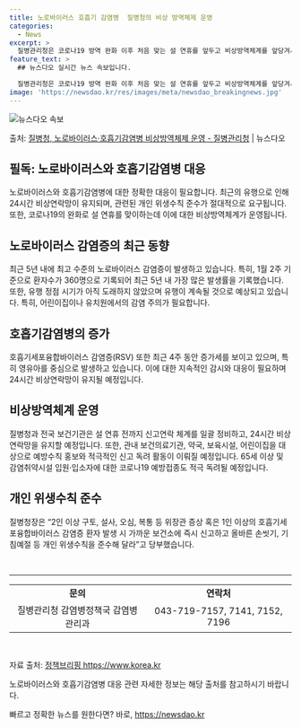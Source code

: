 ```yaml
---
title: 노로바이러스 호흡기 감염병  질병청의 비상 방역체제 운영
categories:
  - News
excerpt: >
  질병관리청은 코로나19 방역 완화 이후 처음 맞는 설 연휴를 앞두고 비상방역체계를 앞당겨서 운영한다고 19일…
feature_text: >
  ## 뉴스다오 실시간 뉴스 속보입니다.

  질병관리청은 코로나19 방역 완화 이후 처음 맞는 설 연휴를 앞두고 비상방역체계를 앞당겨서 운영한다고 19일…
image: 'https://newsdao.kr/res/images/meta/newsdao_breakingnews.jpg'
---
```


![뉴스다오 속보](https://newsdao.kr/res/images/meta/newsdao_breakingnews.jpg)

<p>출처: <a href="https://newsdao.kr/3043" rel="dofollow">질병청, 노로바이러스·호흡기감염병 비상방역체제 운영 - 질병관리청</a> | 뉴스다오</p>

<h2 data-ke-size="size26">필독: 노로바이러스와 호흡기감염병 대응</h2>
<p data-ke-size="size16">노로바이러스와 호흡기감염병에 대한 정확한 대응이 필요합니다. 최근의 유행으로 인해 24시간 비상연락망이 유지되며, 관련된 개인 위생수칙 준수가 절대적으로 요구됩니다. 또한, 코로나19의 완화로 설 연휴를 맞이하는데 이에 대한 비상방역체계가 운영됩니다.</p>

<h2 data-ke-size="size24">노로바이러스 감염증의 최근 동향</h2>
<p data-ke-size="size16">최근 5년 내에 최고 수준의 노로바이러스 감염증이 발생하고 있습니다. 특히, 1월 2주 기준으로 환자수가 360명으로 기록되어 최근 5년 내 가장 많은 발생률을 기록했습니다. 또한, 유행 정점 시기가 아직 도래하지 않았으며 유행이 계속될 것으로 예상되고 있습니다. 특히, 어린이집이나 유치원에서의 감염 주의가 필요합니다.</p>

<h2 data-ke-size="size24">호흡기감염병의 증가</h2>
<p data-ke-size="size16">호흡기세포융합바이러스 감염증(RSV) 또한 최근 4주 동안 증가세를 보이고 있으며, 특히 영유아를 중심으로 발생하고 있습니다. 이에 대한 지속적인 감시와 대응이 필요하며 24시간 비상연락망이 유지될 예정입니다.</p>

<h2 data-ke-size="size24">비상방역체계 운영</h2>
<p data-ke-size="size16">질병청과 전국 보건기관은 설 연휴 전까지 신고연락 체계를 일괄 정비하고, 24시간 비상연락망을 유지할 예정입니다. 또한, 관내 보건의료기관, 약국, 보육시설, 어린이집을 대상으로 예방수칙 홍보와 적극적인 신고 독려 활동이 이뤄질 예정입니다. 65세 이상 및 감염취약시설 입원·입소자에 대한 코로나19 예방접종도 적극 독려될 예정입니다.</p>

<h2 data-ke-size="size24">개인 위생수칙 준수</h2>
<p data-ke-size="size16">질병청장은 “2인 이상 구토, 설사, 오심, 복통 등 위장관 증상 혹은 1인 이상의 호흡기세포융합바이러스 감염증 환자 발생 시 가까운 보건소에 즉시 신고하고 올바른 손씻기, 기침예절 등 개인 위생수칙을 준수해 달라”고 당부했습니다.</p>

<p data-ke-size="size16">&nbsp;</p>

<hr>

<table>
	<tbody>
		<tr>
			<td style="text-align: center; height: 17px;"><b>문의</b></td>
			<td style="text-align: center; height: 17px;"><b>연락처</b></td>
		</tr>
		<tr>
			<td style="text-align: center; height: 17px;">질병관리청 감염병정책국 감염병관리과</td>
			<td style="text-align: center; height: 17px;">043-719-7157, 7141, 7152, 7196</td>
		</tr>
	</tbody>
</table>

<p data-ke-size="size16">&nbsp;</p>

<p data-ke-size="size16">자료 출처: <a href="https://newsdao.kr/3043">정책브리핑 https://www.korea.kr</a></p>
<p data-ke-size="size16">노로바이러스와 호흡기감염병 대응 관련 자세한 정보는 해당 출처를 참고하시기 바랍니다.</p> 

빠르고 정확한 뉴스를 원한다면? 바로, <a href="https://newsdao.kr" rel="dofollow">https://newsdao.kr</a>


    
